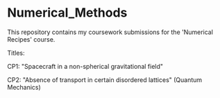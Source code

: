# Numerical_Methods
This repository contains my coursework submissions for the 'Numerical Recipes' course.

Titles:

CP1: "Spacecraft in a non-spherical gravitational field"

CP2: "Absence of transport in certain disordered lattices" (Quantum Mechanics)

